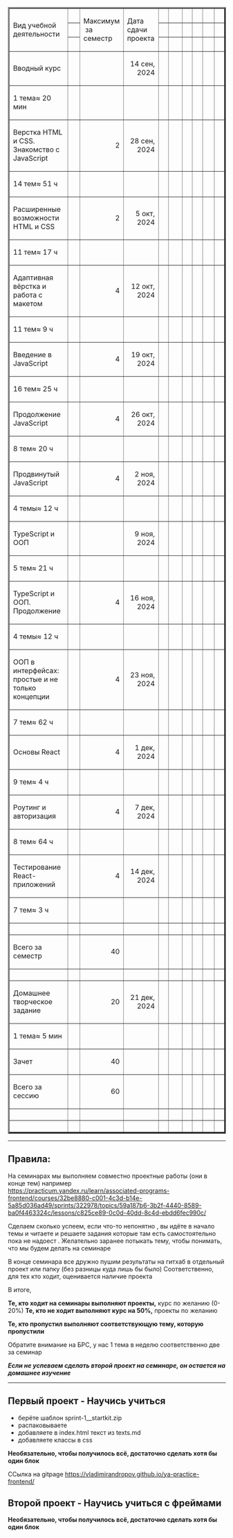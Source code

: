 <table border="3" cellspacing="0" cellpadding="0" class="ta1"><colgroup><col width="624"/><col width="394"/><col width="106"/><col width="146"/><col width="105"/><col width="685"/><col width="153"/><col width="153"/><col width="422"/><col width="92"/></colgroup><tr class="ro1"><td rowspan="3" style="text-align:left;width:14.27cm; " class="ce1"><p>Вид учебной деятельности</p></td><td style="text-align:left;width:9.013cm; " class="ce1"> </td><td rowspan="3" style="text-align:left;width:2.434cm; " class="ce7"><p>Максимум  за семестр</p></td><td rowspan="3" style="text-align:left;width:3.351cm; " class="ce12"><p>Дата сдачи проекта</p></td><td style="text-align:left;width:2.399cm; " class="Default"> </td><td style="text-align:left;width:15.667cm; " class="Default"> </td><td style="text-align:left;width:3.493cm; " class="Default"> </td><td style="text-align:left;width:3.493cm; " class="Default"> </td><td style="text-align:left;width:9.668cm; " class="Default"> </td><td style="text-align:left;width:2.108cm; " class="Default"> </td></tr><tr class="ro1"><td style="text-align:left;width:9.013cm; " class="ce1"> </td><td style="text-align:left;width:2.399cm; " class="Default"> </td><td style="text-align:left;width:15.667cm; " class="Default"> </td><td style="text-align:left;width:3.493cm; " class="Default"> </td><td style="text-align:left;width:3.493cm; " class="Default"> </td><td style="text-align:left;width:9.668cm; " class="Default"> </td><td style="text-align:left;width:2.108cm; " class="Default"> </td></tr><tr class="ro1"><td style="text-align:left;width:9.013cm; " class="ce1"> </td><td style="text-align:left;width:2.399cm; " class="Default"> </td><td style="text-align:left;width:15.667cm; " class="Default"> </td><td style="text-align:left;width:3.493cm; " class="Default"> </td><td style="text-align:left;width:3.493cm; " class="Default"> </td><td style="text-align:left;width:9.668cm; " class="Default"> </td><td style="text-align:left;width:2.108cm; " class="Default"> </td></tr><tr class="ro1"><td style="text-align:left;width:14.27cm; " class="ce2"><p>Вводный курс</p></td><td style="text-align:left;width:9.013cm; " class="ce2"> </td><td style="text-align:left;width:2.434cm; " class="ce7"> </td><td style="text-align:right; width:3.351cm; " class="ce13"><p>14 сен, 2024</p></td><td style="text-align:left;width:2.399cm; " class="Default"> </td><td style="text-align:left;width:15.667cm; " class="Default"> </td><td style="text-align:left;width:3.493cm; " class="Default"> </td><td style="text-align:left;width:3.493cm; " class="Default"> </td><td style="text-align:left;width:9.668cm; " class="Default"> </td><td style="text-align:left;width:2.108cm; " class="Default"> </td></tr><tr class="ro1"><td style="text-align:left;width:14.27cm; " class="ce3"><p>1 тема≈ 20 мин</p></td><td style="text-align:left;width:9.013cm; " class="ce3"> </td><td style="text-align:left;width:2.434cm; " class="ce7"> </td><td style="text-align:left;width:3.351cm; " class="ce13"> </td><td style="text-align:left;width:2.399cm; " class="Default"> </td><td style="text-align:left;width:15.667cm; " class="Default"> </td><td style="text-align:left;width:3.493cm; " class="Default"> </td><td style="text-align:left;width:3.493cm; " class="Default"> </td><td style="text-align:left;width:9.668cm; " class="Default"> </td><td style="text-align:left;width:2.108cm; " class="Default"> </td></tr><tr class="ro1"><td style="text-align:left;width:14.27cm; " class="ce2"><p>Верстка HTML и CSS. Знакомство с JavaScript</p></td><td style="text-align:left;width:9.013cm; " class="ce2"> </td><td style="text-align:right; width:2.434cm; " class="ce7"><p>2</p></td><td style="text-align:right; width:3.351cm; " class="ce13"><p>28 сен, 2024</p></td><td style="text-align:left;width:2.399cm; " class="Default"> </td><td style="text-align:left;width:15.667cm; " class="Default"> </td><td style="text-align:left;width:3.493cm; " class="Default"> </td><td style="text-align:left;width:3.493cm; " class="Default"> </td><td style="text-align:left;width:9.668cm; " class="Default"> </td><td style="text-align:left;width:2.108cm; " class="Default"> </td></tr><tr class="ro1"><td style="text-align:left;width:14.27cm; " class="ce3"><p>14 тем≈ 51 ч </p></td><td style="text-align:left;width:9.013cm; " class="ce3"> </td><td style="text-align:left;width:2.434cm; " class="ce7"> </td><td style="text-align:left;width:3.351cm; " class="ce13"> </td><td style="text-align:left;width:2.399cm; " class="Default"> </td><td style="text-align:left;width:15.667cm; " class="Default"> </td><td style="text-align:left;width:3.493cm; " class="Default"> </td><td style="text-align:left;width:3.493cm; " class="Default"> </td><td style="text-align:left;width:9.668cm; " class="Default"> </td><td style="text-align:left;width:2.108cm; " class="Default"> </td></tr><tr class="ro1"><td style="text-align:left;width:14.27cm; " class="ce2"><p>Расширенные возможности HTML и CSS</p></td><td style="text-align:left;width:9.013cm; " class="ce2"> </td><td style="text-align:right; width:2.434cm; " class="ce7"><p>2</p></td><td style="text-align:right; width:3.351cm; " class="ce13"><p>5 окт, 2024</p></td><td style="text-align:left;width:2.399cm; " class="Default"> </td><td style="text-align:left;width:15.667cm; " class="Default"> </td><td style="text-align:left;width:3.493cm; " class="Default"> </td><td style="text-align:left;width:3.493cm; " class="Default"> </td><td style="text-align:left;width:9.668cm; " class="Default"> </td><td style="text-align:left;width:2.108cm; " class="Default"> </td></tr><tr class="ro1"><td style="text-align:left;width:14.27cm; " class="ce3"><p>11 тем≈ 17 ч </p></td><td style="text-align:left;width:9.013cm; " class="ce3"> </td><td style="text-align:left;width:2.434cm; " class="ce7"> </td><td style="text-align:left;width:3.351cm; " class="ce13"> </td><td style="text-align:left;width:2.399cm; " class="Default"> </td><td style="text-align:left;width:15.667cm; " class="Default"> </td><td style="text-align:left;width:3.493cm; " class="Default"> </td><td style="text-align:left;width:3.493cm; " class="Default"> </td><td style="text-align:left;width:9.668cm; " class="Default"> </td><td style="text-align:left;width:2.108cm; " class="Default"> </td></tr><tr class="ro1"><td style="text-align:left;width:14.27cm; " class="ce2"><p>Адаптивная вёрстка и работа с макетом</p></td><td style="text-align:left;width:9.013cm; " class="ce2"> </td><td style="text-align:right; width:2.434cm; " class="ce7"><p>4</p></td><td style="text-align:right; width:3.351cm; " class="ce13"><p>12 окт, 2024</p></td><td style="text-align:left;width:2.399cm; " class="Default"> </td><td style="text-align:left;width:15.667cm; " class="Default"> </td><td style="text-align:left;width:3.493cm; " class="Default"> </td><td style="text-align:left;width:3.493cm; " class="Default"> </td><td style="text-align:left;width:9.668cm; " class="Default"> </td><td style="text-align:left;width:2.108cm; " class="Default"> </td></tr><tr class="ro1"><td style="text-align:left;width:14.27cm; " class="ce3"><p>11 тем≈ 9 ч </p></td><td style="text-align:left;width:9.013cm; " class="ce3"> </td><td style="text-align:left;width:2.434cm; " class="ce7"> </td><td style="text-align:left;width:3.351cm; " class="ce13"> </td><td style="text-align:left;width:2.399cm; " class="Default"> </td><td style="text-align:left;width:15.667cm; " class="Default"> </td><td style="text-align:left;width:3.493cm; " class="Default"> </td><td style="text-align:left;width:3.493cm; " class="Default"> </td><td style="text-align:left;width:9.668cm; " class="Default"> </td><td style="text-align:left;width:2.108cm; " class="Default"> </td></tr><tr class="ro1"><td style="text-align:left;width:14.27cm; " class="ce2"><p>Введение в JavaScript</p></td><td style="text-align:left;width:9.013cm; " class="ce2"> </td><td style="text-align:right; width:2.434cm; " class="ce7"><p>4</p></td><td style="text-align:right; width:3.351cm; " class="ce13"><p>19 окт, 2024</p></td><td style="text-align:left;width:2.399cm; " class="Default"> </td><td style="text-align:left;width:15.667cm; " class="Default"> </td><td style="text-align:left;width:3.493cm; " class="Default"> </td><td style="text-align:left;width:3.493cm; " class="Default"> </td><td style="text-align:left;width:9.668cm; " class="Default"> </td><td style="text-align:left;width:2.108cm; " class="Default"> </td></tr><tr class="ro1"><td style="text-align:left;width:14.27cm; " class="ce3"><p>16 тем≈ 25 ч </p></td><td style="text-align:left;width:9.013cm; " class="ce3"> </td><td style="text-align:left;width:2.434cm; " class="ce7"> </td><td style="text-align:left;width:3.351cm; " class="ce13"> </td><td style="text-align:left;width:2.399cm; " class="Default"> </td><td style="text-align:left;width:15.667cm; " class="Default"> </td><td style="text-align:left;width:3.493cm; " class="Default"> </td><td style="text-align:left;width:3.493cm; " class="Default"> </td><td style="text-align:left;width:9.668cm; " class="Default"> </td><td style="text-align:left;width:2.108cm; " class="Default"> </td></tr><tr class="ro1"><td style="text-align:left;width:14.27cm; " class="ce2"><p>Продолжение JavaScript</p></td><td style="text-align:left;width:9.013cm; " class="ce2"> </td><td style="text-align:right; width:2.434cm; " class="ce7"><p>4</p></td><td style="text-align:right; width:3.351cm; " class="ce13"><p>26 окт, 2024</p></td><td style="text-align:left;width:2.399cm; " class="Default"> </td><td style="text-align:left;width:15.667cm; " class="Default"> </td><td style="text-align:left;width:3.493cm; " class="Default"> </td><td style="text-align:left;width:3.493cm; " class="Default"> </td><td style="text-align:left;width:9.668cm; " class="Default"> </td><td style="text-align:left;width:2.108cm; " class="Default"> </td></tr><tr class="ro1"><td style="text-align:left;width:14.27cm; " class="ce3"><p>8 тем≈ 20 ч </p></td><td style="text-align:left;width:9.013cm; " class="ce3"> </td><td style="text-align:left;width:2.434cm; " class="ce7"> </td><td style="text-align:left;width:3.351cm; " class="ce13"> </td><td style="text-align:left;width:2.399cm; " class="Default"> </td><td style="text-align:left;width:15.667cm; " class="Default"> </td><td style="text-align:left;width:3.493cm; " class="Default"> </td><td style="text-align:left;width:3.493cm; " class="Default"> </td><td style="text-align:left;width:9.668cm; " class="Default"> </td><td style="text-align:left;width:2.108cm; " class="Default"> </td></tr><tr class="ro1"><td style="text-align:left;width:14.27cm; " class="ce2"><p>Продвинутый JavaScript</p></td><td style="text-align:left;width:9.013cm; " class="ce2"> </td><td style="text-align:right; width:2.434cm; " class="ce7"><p>4</p></td><td style="text-align:right; width:3.351cm; " class="ce13"><p>2 ноя, 2024</p></td><td style="text-align:left;width:2.399cm; " class="Default"> </td><td style="text-align:left;width:15.667cm; " class="Default"> </td><td style="text-align:left;width:3.493cm; " class="Default"> </td><td style="text-align:left;width:3.493cm; " class="Default"> </td><td style="text-align:left;width:9.668cm; " class="Default"> </td><td style="text-align:left;width:2.108cm; " class="Default"> </td></tr><tr class="ro1"><td style="text-align:left;width:14.27cm; " class="ce3"><p>4 темы≈ 12 ч </p></td><td style="text-align:left;width:9.013cm; " class="ce3"> </td><td style="text-align:left;width:2.434cm; " class="ce7"> </td><td style="text-align:left;width:3.351cm; " class="ce13"> </td><td style="text-align:left;width:2.399cm; " class="Default"> </td><td style="text-align:left;width:15.667cm; " class="Default"> </td><td style="text-align:left;width:3.493cm; " class="Default"> </td><td style="text-align:left;width:3.493cm; " class="Default"> </td><td style="text-align:left;width:9.668cm; " class="Default"> </td><td style="text-align:left;width:2.108cm; " class="Default"> </td></tr><tr class="ro1"><td style="text-align:left;width:14.27cm; " class="ce2"><p>TypeScript и ООП</p></td><td style="text-align:left;width:9.013cm; " class="ce2"> </td><td style="text-align:left;width:2.434cm; " class="ce7"> </td><td style="text-align:right; width:3.351cm; " class="ce13"><p>9 ноя, 2024</p></td><td style="text-align:left;width:2.399cm; " class="Default"> </td><td style="text-align:left;width:15.667cm; " class="Default"> </td><td style="text-align:left;width:3.493cm; " class="Default"> </td><td style="text-align:left;width:3.493cm; " class="Default"> </td><td style="text-align:left;width:9.668cm; " class="Default"> </td><td style="text-align:left;width:2.108cm; " class="Default"> </td></tr><tr class="ro1"><td style="text-align:left;width:14.27cm; " class="ce3"><p>5 тем≈ 21 ч </p></td><td style="text-align:left;width:9.013cm; " class="ce3"> </td><td style="text-align:left;width:2.434cm; " class="ce7"> </td><td style="text-align:left;width:3.351cm; " class="ce13"> </td><td style="text-align:left;width:2.399cm; " class="Default"> </td><td style="text-align:left;width:15.667cm; " class="Default"> </td><td style="text-align:left;width:3.493cm; " class="Default"> </td><td style="text-align:left;width:3.493cm; " class="Default"> </td><td style="text-align:left;width:9.668cm; " class="Default"> </td><td style="text-align:left;width:2.108cm; " class="Default"> </td></tr><tr class="ro1"><td style="text-align:left;width:14.27cm; " class="ce2"><p>TypeScript и ООП. Продолжение</p></td><td style="text-align:left;width:9.013cm; " class="ce2"> </td><td style="text-align:right; width:2.434cm; " class="ce7"><p>4</p></td><td style="text-align:right; width:3.351cm; " class="ce13"><p>16 ноя, 2024</p></td><td style="text-align:left;width:2.399cm; " class="Default"> </td><td style="text-align:left;width:15.667cm; " class="Default"> </td><td style="text-align:left;width:3.493cm; " class="Default"> </td><td style="text-align:left;width:3.493cm; " class="Default"> </td><td style="text-align:left;width:9.668cm; " class="Default"> </td><td style="text-align:left;width:2.108cm; " class="Default"> </td></tr><tr class="ro1"><td style="text-align:left;width:14.27cm; " class="ce3"><p>4 темы≈ 12 ч </p></td><td style="text-align:left;width:9.013cm; " class="ce3"> </td><td style="text-align:left;width:2.434cm; " class="ce7"> </td><td style="text-align:left;width:3.351cm; " class="ce13"> </td><td style="text-align:left;width:2.399cm; " class="Default"> </td><td style="text-align:left;width:15.667cm; " class="Default"> </td><td style="text-align:left;width:3.493cm; " class="Default"> </td><td style="text-align:left;width:3.493cm; " class="Default"> </td><td style="text-align:left;width:9.668cm; " class="Default"> </td><td style="text-align:left;width:2.108cm; " class="Default"> </td></tr><tr class="ro1"><td style="text-align:left;width:14.27cm; " class="ce2"><p>ООП в интерфейсах: простые и не только концепции</p></td><td style="text-align:left;width:9.013cm; " class="ce2"> </td><td style="text-align:right; width:2.434cm; " class="ce8"><p>4</p></td><td style="text-align:right; width:3.351cm; " class="ce14"><p>23 ноя, 2024</p></td><td style="text-align:left;width:2.399cm; " class="Default"> </td><td style="text-align:left;width:15.667cm; " class="Default"> </td><td style="text-align:left;width:3.493cm; " class="Default"> </td><td style="text-align:left;width:3.493cm; " class="Default"> </td><td style="text-align:left;width:9.668cm; " class="Default"> </td><td style="text-align:left;width:2.108cm; " class="Default"> </td></tr><tr class="ro1"><td style="text-align:left;width:14.27cm; " class="ce3"><p>7 тем≈ 62 ч </p></td><td style="text-align:left;width:9.013cm; " class="ce3"> </td><td style="text-align:left;width:2.434cm; " class="ce8"> </td><td style="text-align:left;width:3.351cm; " class="ce14"> </td><td style="text-align:left;width:2.399cm; " class="Default"> </td><td style="text-align:left;width:15.667cm; " class="Default"> </td><td style="text-align:left;width:3.493cm; " class="Default"> </td><td style="text-align:left;width:3.493cm; " class="Default"> </td><td style="text-align:left;width:9.668cm; " class="Default"> </td><td style="text-align:left;width:2.108cm; " class="Default"> </td></tr><tr class="ro1"><td style="text-align:left;width:14.27cm; " class="ce2"><p>Основы React</p></td><td style="text-align:left;width:9.013cm; " class="ce2"> </td><td style="text-align:right; width:2.434cm; " class="ce9"><p>4</p></td><td style="text-align:right; width:3.351cm; " class="ce14"><p>1 дек, 2024</p></td><td style="text-align:left;width:2.399cm; " class="Default"> </td><td style="text-align:left;width:15.667cm; " class="Default"> </td><td style="text-align:left;width:3.493cm; " class="Default"> </td><td style="text-align:left;width:3.493cm; " class="Default"> </td><td style="text-align:left;width:9.668cm; " class="Default"> </td><td style="text-align:left;width:2.108cm; " class="Default"> </td></tr><tr class="ro1"><td style="text-align:left;width:14.27cm; " class="ce3"><p>9 тем≈ 4 ч </p></td><td style="text-align:left;width:9.013cm; " class="ce3"> </td><td style="text-align:left;width:2.434cm; " class="ce9"> </td><td style="text-align:left;width:3.351cm; " class="ce15"> </td><td style="text-align:left;width:2.399cm; " class="Default"> </td><td style="text-align:left;width:15.667cm; " class="Default"> </td><td style="text-align:left;width:3.493cm; " class="Default"> </td><td style="text-align:left;width:3.493cm; " class="Default"> </td><td style="text-align:left;width:9.668cm; " class="Default"> </td><td style="text-align:left;width:2.108cm; " class="Default"> </td></tr><tr class="ro1"><td style="text-align:left;width:14.27cm; " class="ce2"><p>Роутинг и авторизация</p></td><td style="text-align:left;width:9.013cm; " class="ce2"> </td><td style="text-align:right; width:2.434cm; " class="ce9"><p>4</p></td><td style="text-align:right; width:3.351cm; " class="ce15"><p>7 дек, 2024</p></td><td style="text-align:left;width:2.399cm; " class="Default"> </td><td style="text-align:left;width:15.667cm; " class="Default"> </td><td style="text-align:left;width:3.493cm; " class="Default"> </td><td style="text-align:left;width:3.493cm; " class="Default"> </td><td style="text-align:left;width:9.668cm; " class="Default"> </td><td style="text-align:left;width:2.108cm; " class="Default"> </td></tr><tr class="ro1"><td style="text-align:left;width:14.27cm; " class="ce3"><p>8 тем≈ 64 ч </p></td><td style="text-align:left;width:9.013cm; " class="ce3"> </td><td style="text-align:left;width:2.434cm; " class="ce9"> </td><td style="text-align:left;width:3.351cm; " class="ce15"> </td><td style="text-align:left;width:2.399cm; " class="Default"> </td><td style="text-align:left;width:15.667cm; " class="Default"> </td><td style="text-align:left;width:3.493cm; " class="Default"> </td><td style="text-align:left;width:3.493cm; " class="Default"> </td><td style="text-align:left;width:9.668cm; " class="Default"> </td><td style="text-align:left;width:2.108cm; " class="Default"> </td></tr><tr class="ro1"><td style="text-align:left;width:14.27cm; " class="ce2"><p>Тестирование React-приложений</p></td><td style="text-align:left;width:9.013cm; " class="ce2"> </td><td style="text-align:right; width:2.434cm; " class="ce9"><p>4</p></td><td style="text-align:right; width:3.351cm; " class="ce15"><p>14 дек, 2024</p></td><td style="text-align:left;width:2.399cm; " class="Default"> </td><td style="text-align:left;width:15.667cm; " class="Default"> </td><td style="text-align:left;width:3.493cm; " class="Default"> </td><td style="text-align:left;width:3.493cm; " class="Default"> </td><td style="text-align:left;width:9.668cm; " class="Default"> </td><td style="text-align:left;width:2.108cm; " class="Default"> </td></tr><tr class="ro1"><td style="text-align:left;width:14.27cm; " class="ce3"><p>7 тем≈ 3 ч </p></td><td style="text-align:left;width:9.013cm; " class="ce3"> </td><td style="text-align:left;width:2.434cm; " class="ce9"> </td><td style="text-align:left;width:3.351cm; " class="ce15"> </td><td style="text-align:left;width:2.399cm; " class="Default"> </td><td style="text-align:left;width:15.667cm; " class="Default"> </td><td style="text-align:left;width:3.493cm; " class="Default"> </td><td style="text-align:left;width:3.493cm; " class="Default"> </td><td style="text-align:left;width:9.668cm; " class="Default"> </td><td style="text-align:left;width:2.108cm; " class="Default"> </td></tr><tr class="ro1"><td style="text-align:left;width:14.27cm; " class="ce4"> </td><td style="text-align:left;width:9.013cm; " class="ce4"> </td><td style="text-align:left;width:2.434cm; " class="ce9"> </td><td style="text-align:left;width:3.351cm; " class="ce15"> </td><td style="text-align:left;width:2.399cm; " class="Default"> </td><td style="text-align:left;width:15.667cm; " class="Default"> </td><td style="text-align:left;width:3.493cm; " class="Default"> </td><td style="text-align:left;width:3.493cm; " class="Default"> </td><td style="text-align:left;width:9.668cm; " class="Default"> </td><td style="text-align:left;width:2.108cm; " class="Default"> </td></tr><tr class="ro1"><td style="text-align:left;width:14.27cm; " class="ce5"><p>Всего за семестр</p></td><td style="text-align:left;width:9.013cm; " class="ce5"> </td><td style="text-align:right; width:2.434cm; " class="ce10"><p>40</p></td><td style="text-align:left;width:3.351cm; " class="ce16"> </td><td style="text-align:left;width:2.399cm; " class="Default"> </td><td style="text-align:left;width:15.667cm; " class="Default"> </td><td style="text-align:left;width:3.493cm; " class="Default"> </td><td style="text-align:left;width:3.493cm; " class="Default"> </td><td style="text-align:left;width:9.668cm; " class="Default"> </td><td style="text-align:left;width:2.108cm; " class="Default"> </td></tr><tr class="ro1"><td style="text-align:left;width:14.27cm; " class="ce4"> </td><td style="text-align:left;width:9.013cm; " class="ce4"> </td><td style="text-align:left;width:2.434cm; " class="ce9"> </td><td style="text-align:left;width:3.351cm; " class="ce15"> </td><td style="text-align:left;width:2.399cm; " class="Default"> </td><td style="text-align:left;width:15.667cm; " class="Default"> </td><td style="text-align:left;width:3.493cm; " class="Default"> </td><td style="text-align:left;width:3.493cm; " class="Default"> </td><td style="text-align:left;width:9.668cm; " class="Default"> </td><td style="text-align:left;width:2.108cm; " class="Default"> </td></tr><tr class="ro1"><td style="text-align:left;width:14.27cm; " class="ce6"><p>Домашнее творческое задание</p></td><td style="text-align:left;width:9.013cm; " class="ce6"> </td><td style="text-align:right; width:2.434cm; " class="ce9"><p>20</p></td><td style="text-align:right; width:3.351cm; " class="ce15"><p>21 дек, 2024</p></td><td style="text-align:left;width:2.399cm; " class="Default"> </td><td style="text-align:left;width:15.667cm; " class="Default"> </td><td style="text-align:left;width:3.493cm; " class="Default"> </td><td style="text-align:left;width:3.493cm; " class="Default"> </td><td style="text-align:left;width:9.668cm; " class="Default"> </td><td style="text-align:left;width:2.108cm; " class="Default"> </td></tr><tr class="ro1"><td style="text-align:left;width:14.27cm; " class="ce3"><p>1 тема≈ 5 мин</p></td><td style="text-align:left;width:9.013cm; " class="ce3"> </td><td style="text-align:left;width:2.434cm; " class="ce9"> </td><td style="text-align:left;width:3.351cm; " class="ce15"> </td><td style="text-align:left;width:2.399cm; " class="Default"> </td><td style="text-align:left;width:15.667cm; " class="Default"> </td><td style="text-align:left;width:3.493cm; " class="Default"> </td><td style="text-align:left;width:3.493cm; " class="Default"> </td><td style="text-align:left;width:9.668cm; " class="Default"> </td><td style="text-align:left;width:2.108cm; " class="Default"> </td></tr><tr class="ro2"><td style="text-align:left;width:14.27cm; " class="ce2"><p>Зачет</p></td><td style="text-align:left;width:9.013cm; " class="ce2"> </td><td style="text-align:right; width:2.434cm; " class="ce9"><p>40</p></td><td style="text-align:left;width:3.351cm; " class="ce15"> </td><td style="text-align:left;width:2.399cm; " class="Default"> </td><td style="text-align:left;width:15.667cm; " class="Default"> </td><td style="text-align:left;width:3.493cm; " class="Default"> </td><td style="text-align:left;width:3.493cm; " class="Default"> </td><td style="text-align:left;width:9.668cm; " class="Default"> </td><td style="text-align:left;width:2.108cm; " class="Default"> </td></tr><tr class="ro3"><td style="text-align:left;width:14.27cm; " class="ce5"><p>Всего за сессию</p></td><td style="text-align:left;width:9.013cm; " class="ce5"> </td><td style="text-align:right; width:2.434cm; " class="ce10"><p>60</p></td><td style="text-align:left;width:3.351cm; " class="ce16"> </td><td style="text-align:left;width:2.399cm; " class="Default"> </td><td style="text-align:left;width:15.667cm; " class="Default"> </td><td style="text-align:left;width:3.493cm; " class="Default"> </td><td style="text-align:left;width:3.493cm; " class="Default"> </td><td style="text-align:left;width:9.668cm; " class="Default"> </td><td style="text-align:left;width:2.108cm; " class="Default"> </td></tr><tr class="ro4"><td style="text-align:left;width:14.27cm; " class="Default"> </td><td style="text-align:left;width:9.013cm; " class="Default"> </td><td style="text-align:left;width:2.434cm; " class="ce11"> </td><td style="text-align:left;width:3.351cm; " class="ce17"> </td><td style="text-align:left;width:2.399cm; " class="Default"> </td><td style="text-align:left;width:15.667cm; " class="Default"> </td><td style="text-align:left;width:3.493cm; " class="Default"> </td><td style="text-align:left;width:3.493cm; " class="Default"> </td><td style="text-align:left;width:9.668cm; " class="Default"> </td><td style="text-align:left;width:2.108cm; " class="Default"> </td></tr><tr class="ro4"><td style="text-align:left;width:14.27cm; " class="Default"> </td><td style="text-align:left;width:9.013cm; " class="Default"> </td><td style="text-align:left;width:2.434cm; " class="ce11"> </td><td style="text-align:left;width:3.351cm; " class="ce17"> </td><td style="text-align:left;width:2.399cm; " class="Default"> </td><td style="text-align:left;width:15.667cm; " class="Default"> </td><td style="text-align:left;width:3.493cm; " class="Default"> </td><td style="text-align:left;width:3.493cm; " class="Default"> </td><td style="text-align:left;width:9.668cm; " class="Default"> </td><td style="text-align:left;width:2.108cm; " class="Default"> </td></tr></table>


 
-----
## Правила:
 
На семинарах мы выполняем совместно проектные работы (они в конце тем)
например  
 https://practicum.yandex.ru/learn/associated-programs-frontend/courses/32be8880-c001-4c3d-b14e-5a85d036ad49/sprints/322978/topics/59a187b6-3b2f-4440-8589-ba0f4463324c/lessons/c825ce89-0c0d-40dd-8c4d-ebdd6fec990c/

Сделаем сколько успеем, если что-то непонятно , вы идёте в начало темы и читаете и  решаете задания которые там есть самостоятельно пока не надоест . 
Желательно заранее потыкать тему, чтобы понимать, что мы будем делать на семинаре

В конце семинара все дружно пушим результаты на гитхаб в отдельный проект или папку (без разницы куда лишь бы было) Соответственно, для тех кто ходит, оценивается наличие проекта

В итоге,

**Те, кто ходит на семинары выполняют проекты,** курс по желанию (0-20%)
**Те, кто не ходит выполняют курс на 50%,** проекты по желанию 

**Те, кто пропустил выполняют соответствующую тему, которую пропустили**
 
Обратите внимание на БРС, у нас 1 тема в неделю 
соответственно две за семинар

***Если не успеваем сделать второй проект на семинаре, он остается на домашнее изучение***




-------
## Первый проект - Научись учиться 

- берёте шаблон sprint-1__startkit.zip
- распаковываете
- добавляете в index.html текст из texts.md
- добавляете классы в css

 **Необязательно, чтобы получилось всё, достаточно сделать хотя бы один блок**

ССылка на gitpage 
  https://vladimirandropov.github.io/ya-practice-frontend/


## Второй проект - Научись учиться с фреймами

 **Необязательно, чтобы получилось всё, достаточно сделать хотя бы один блок**


 
